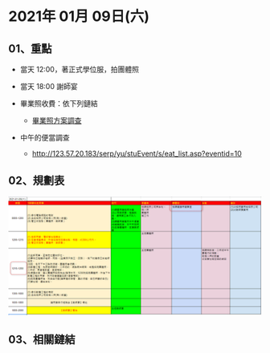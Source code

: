 # 2021年 01月 09日(六)

## 01、重點
- 當天 12:00，著正式學位服，拍團體照

- 當天 18:00 謝師宴

- 畢業照收費：依下列鏈結
  - [畢業照方案調查](http://123.57.20.183/serp/yu/stuEvent/s/photo_list.asp?eventid=16)

- 中午的便當調查
  - http://123.57.20.183/serp/yu/stuEvent/s/eat_list.asp?eventid=10


## 02、規劃表

![](plan.jpg)

## 03、相關鏈結

